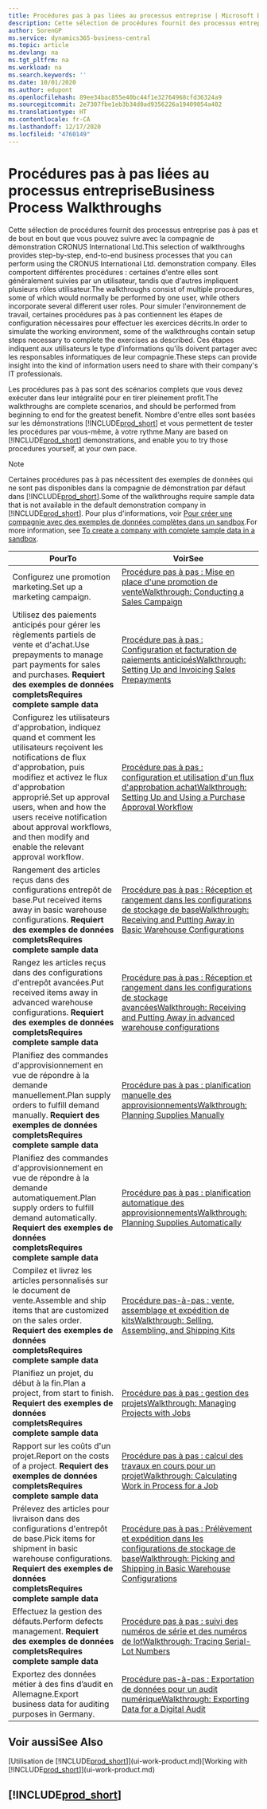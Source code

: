 ```yaml
---
title: Procédures pas à pas liées au processus entreprise | Microsoft Docs
description: Cette sélection de procédures fournit des processus entreprise pas à pas et de bout en bout que vous pouvez suivre avec la compagnie de démonstration CRONUS International Ltd.
author: SorenGP
ms.service: dynamics365-business-central
ms.topic: article
ms.devlang: na
ms.tgt_pltfrm: na
ms.workload: na
ms.search.keywords: ''
ms.date: 10/01/2020
ms.author: edupont
ms.openlocfilehash: 89ee34bac855e40bc44f1e32764968cfd36324a9
ms.sourcegitcommit: 2e7307fbe1eb3b34d0ad9356226a19409054a402
ms.translationtype: HT
ms.contentlocale: fr-CA
ms.lasthandoff: 12/17/2020
ms.locfileid: "4760149"
---
```

# <a name="business-process-walkthroughs"></a><span data-ttu-id="b907c-103">Procédures pas à pas liées au processus entreprise</span><span class="sxs-lookup"><span data-stu-id="b907c-103">Business Process Walkthroughs</span></span>

<span data-ttu-id="b907c-104">Cette sélection de procédures fournit des processus entreprise pas à pas et de bout en bout que vous pouvez suivre avec la compagnie de démonstration CRONUS International Ltd.</span><span class="sxs-lookup"><span data-stu-id="b907c-104">This selection of walkthroughs provides step-by-step, end-to-end business processes that you can perform using the CRONUS International Ltd. demonstration company.</span></span> <span data-ttu-id="b907c-105">Elles comportent différentes procédures : certaines d'entre elles sont généralement suivies par un utilisateur, tandis que d'autres impliquent plusieurs rôles utilisateur.</span><span class="sxs-lookup"><span data-stu-id="b907c-105">The walkthroughs consist of multiple procedures, some of which would normally be performed by one user, while others incorporate several different user roles.</span></span> <span data-ttu-id="b907c-106">Pour simuler l'environnement de travail, certaines procédures pas à pas contiennent les étapes de configuration nécessaires pour effectuer les exercices décrits.</span><span class="sxs-lookup"><span data-stu-id="b907c-106">In order to simulate the working environment, some of the walkthroughs contain setup steps necessary to complete the exercises as described.</span></span> <span data-ttu-id="b907c-107">Ces étapes indiquent aux utilisateurs le type d'informations qu'ils doivent partager avec les responsables informatiques de leur compagnie.</span><span class="sxs-lookup"><span data-stu-id="b907c-107">These steps can provide insight into the kind of information users need to share with their company's IT professionals.</span></span>  

 <span data-ttu-id="b907c-108">Les procédures pas à pas sont des scénarios complets que vous devez exécuter dans leur intégralité pour en tirer pleinement profit.</span><span class="sxs-lookup"><span data-stu-id="b907c-108">The walkthroughs are complete scenarios, and should be performed from beginning to end for the greatest benefit.</span></span> <span data-ttu-id="b907c-109">Nombre d'entre elles sont basées sur les démonstrations [!INCLUDE[prod_short](includes/prod_short.md)] et vous permettent de tester les procédures par vous-même, à votre rythme.</span><span class="sxs-lookup"><span data-stu-id="b907c-109">Many are based on [!INCLUDE[prod_short](includes/prod_short.md)] demonstrations, and enable you to try those procedures yourself, at your own pace.</span></span>  

> [!NOTE]
> <span data-ttu-id="b907c-110">Certaines procédures pas à pas nécessitent des exemples de données qui ne sont pas disponibles dans la compagnie de démonstration par défaut dans [!INCLUDE[prod_short](includes/prod_short.md)].</span><span class="sxs-lookup"><span data-stu-id="b907c-110">Some of the walkthroughs require sample data that is not available in the default demonstration company in [!INCLUDE[prod_short](includes/prod_short.md)].</span></span> <span data-ttu-id="b907c-111">Pour plus d'informations, voir [Pour créer une compagnie avec des exemples de données complètes dans un sandbox](across-how-create-sandbox-environment.md#to-create-a-company-with-complete-sample-data-in-a-sandbox).</span><span class="sxs-lookup"><span data-stu-id="b907c-111">For more information, see [To create a company with complete sample data in a sandbox](across-how-create-sandbox-environment.md#to-create-a-company-with-complete-sample-data-in-a-sandbox).</span></span>

|<span data-ttu-id="b907c-112">Pour</span><span class="sxs-lookup"><span data-stu-id="b907c-112">To</span></span>|<span data-ttu-id="b907c-113">Voir</span><span class="sxs-lookup"><span data-stu-id="b907c-113">See</span></span>|  
|--------|---------|  
|<span data-ttu-id="b907c-114">Configurez une promotion marketing.</span><span class="sxs-lookup"><span data-stu-id="b907c-114">Set up a marketing campaign.</span></span>|[<span data-ttu-id="b907c-115">Procédure pas à pas : Mise en place d'une promotion de vente</span><span class="sxs-lookup"><span data-stu-id="b907c-115">Walkthrough: Conducting a Sales Campaign</span></span>](walkthrough-conducting-a-sales-campaign.md)|  
|<span data-ttu-id="b907c-116">Utilisez des paiements anticipés pour gérer les règlements partiels de vente et d'achat.</span><span class="sxs-lookup"><span data-stu-id="b907c-116">Use prepayments to manage part payments for sales and purchases.</span></span> <span data-ttu-id="b907c-117">**Requiert des exemples de données complets**</span><span class="sxs-lookup"><span data-stu-id="b907c-117">**Requires complete sample data**</span></span> |[<span data-ttu-id="b907c-118">Procédure pas à pas : Configuration et facturation de paiements anticipés</span><span class="sxs-lookup"><span data-stu-id="b907c-118">Walkthrough: Setting Up and Invoicing Sales Prepayments</span></span>](walkthrough-setting-up-and-invoicing-sales-prepayments.md)|  
|<span data-ttu-id="b907c-119">Configurez les utilisateurs d'approbation, indiquez quand et comment les utilisateurs reçoivent les notifications de flux d'approbation, puis modifiez et activez le flux d'approbation approprié.</span><span class="sxs-lookup"><span data-stu-id="b907c-119">Set up approval users, when and how the users receive notification about approval workflows, and then modify and enable the relevant approval workflow.</span></span>|[<span data-ttu-id="b907c-120">Procédure pas à pas : configuration et utilisation d'un flux d'approbation achat</span><span class="sxs-lookup"><span data-stu-id="b907c-120">Walkthrough: Setting Up and Using a Purchase Approval Workflow</span></span>](walkthrough-setting-up-and-using-a-purchase-approval-workflow.md)|  
|<span data-ttu-id="b907c-121">Rangement des articles reçus dans des configurations entrepôt de base.</span><span class="sxs-lookup"><span data-stu-id="b907c-121">Put received items away in basic warehouse configurations.</span></span> <span data-ttu-id="b907c-122">**Requiert des exemples de données complets**</span><span class="sxs-lookup"><span data-stu-id="b907c-122">**Requires complete sample data**</span></span>|[<span data-ttu-id="b907c-123">Procédure pas à pas : Réception et rangement dans les configurations de stockage de base</span><span class="sxs-lookup"><span data-stu-id="b907c-123">Walkthrough: Receiving and Putting Away in Basic Warehouse Configurations</span></span>](walkthrough-receiving-and-putting-away-in-basic-warehousing.md)|  
|<span data-ttu-id="b907c-124">Rangez les articles reçus dans des configurations d'entrepôt avancées.</span><span class="sxs-lookup"><span data-stu-id="b907c-124">Put received items away in advanced warehouse configurations.</span></span> <span data-ttu-id="b907c-125">**Requiert des exemples de données complets**</span><span class="sxs-lookup"><span data-stu-id="b907c-125">**Requires complete sample data**</span></span>|[<span data-ttu-id="b907c-126">Procédure pas à pas : Réception et rangement dans les configurations de stockage avancées</span><span class="sxs-lookup"><span data-stu-id="b907c-126">Walkthrough: Receiving and Putting Away in advanced warehouse configurations</span></span>](walkthrough-receiving-and-putting-away-in-advanced-warehousing.md)|  
|<span data-ttu-id="b907c-127">Planifiez des commandes d'approvisionnement en vue de répondre à la demande manuellement.</span><span class="sxs-lookup"><span data-stu-id="b907c-127">Plan supply orders to fulfill demand manually.</span></span> <span data-ttu-id="b907c-128">**Requiert des exemples de données complets**</span><span class="sxs-lookup"><span data-stu-id="b907c-128">**Requires complete sample data**</span></span>|[<span data-ttu-id="b907c-129">Procédure pas à pas : planification manuelle des approvisionnements</span><span class="sxs-lookup"><span data-stu-id="b907c-129">Walkthrough: Planning Supplies Manually</span></span>](walkthrough-planning-supplies-manually.md)|  
|<span data-ttu-id="b907c-130">Planifiez des commandes d'approvisionnement en vue de répondre à la demande automatiquement.</span><span class="sxs-lookup"><span data-stu-id="b907c-130">Plan supply orders to fulfill demand automatically.</span></span> <span data-ttu-id="b907c-131">**Requiert des exemples de données complets**</span><span class="sxs-lookup"><span data-stu-id="b907c-131">**Requires complete sample data**</span></span>|[<span data-ttu-id="b907c-132">Procédure pas à pas : planification automatique des approvisionnements</span><span class="sxs-lookup"><span data-stu-id="b907c-132">Walkthrough: Planning Supplies Automatically</span></span>](walkthrough-planning-supplies-automatically.md)|  
|<span data-ttu-id="b907c-133">Compilez et livrez les articles personnalisés sur le document de vente.</span><span class="sxs-lookup"><span data-stu-id="b907c-133">Assemble and ship items that are customized on the sales order.</span></span> <span data-ttu-id="b907c-134">**Requiert des exemples de données complets**</span><span class="sxs-lookup"><span data-stu-id="b907c-134">**Requires complete sample data**</span></span>|[<span data-ttu-id="b907c-135">Procédure pas-à-pas : vente, assemblage et expédition de kits</span><span class="sxs-lookup"><span data-stu-id="b907c-135">Walkthrough: Selling, Assembling, and Shipping Kits</span></span>](walkthrough-selling-assembling-and-shipping-kits.md)|  
|<span data-ttu-id="b907c-136">Planifiez un projet, du début à la fin.</span><span class="sxs-lookup"><span data-stu-id="b907c-136">Plan a project, from start to finish.</span></span> <span data-ttu-id="b907c-137">**Requiert des exemples de données complets**</span><span class="sxs-lookup"><span data-stu-id="b907c-137">**Requires complete sample data**</span></span>|[<span data-ttu-id="b907c-138">Procédure pas à pas : gestion des projets</span><span class="sxs-lookup"><span data-stu-id="b907c-138">Walkthrough: Managing Projects with Jobs</span></span>](walkthrough-managing-projects-with-jobs.md)|  
|<span data-ttu-id="b907c-139">Rapport sur les coûts d'un projet.</span><span class="sxs-lookup"><span data-stu-id="b907c-139">Report on the costs of a project.</span></span> <span data-ttu-id="b907c-140">**Requiert des exemples de données complets**</span><span class="sxs-lookup"><span data-stu-id="b907c-140">**Requires complete sample data**</span></span>|[<span data-ttu-id="b907c-141">Procédure pas à pas : calcul des travaux en cours pour un projet</span><span class="sxs-lookup"><span data-stu-id="b907c-141">Walkthrough: Calculating Work in Process for a Job</span></span>](walkthrough-calculating-work-in-process-for-a-job.md)|  
|<span data-ttu-id="b907c-142">Prélevez des articles pour livraison dans des configurations d'entrepôt de base.</span><span class="sxs-lookup"><span data-stu-id="b907c-142">Pick items for shipment in basic warehouse configurations.</span></span> <span data-ttu-id="b907c-143">**Requiert des exemples de données complets**</span><span class="sxs-lookup"><span data-stu-id="b907c-143">**Requires complete sample data**</span></span>|[<span data-ttu-id="b907c-144">Procédure pas à pas : Prélèvement et expédition dans les configurations de stockage de base</span><span class="sxs-lookup"><span data-stu-id="b907c-144">Walkthrough: Picking and Shipping in Basic Warehouse Configurations</span></span>](walkthrough-picking-and-shipping-in-basic-warehousing.md)|  
|<span data-ttu-id="b907c-145">Effectuez la gestion des défauts.</span><span class="sxs-lookup"><span data-stu-id="b907c-145">Perform defects management.</span></span> <span data-ttu-id="b907c-146">**Requiert des exemples de données complets**</span><span class="sxs-lookup"><span data-stu-id="b907c-146">**Requires complete sample data**</span></span>|[<span data-ttu-id="b907c-147">Procédure pas à pas : suivi des numéros de série et des numéros de lot</span><span class="sxs-lookup"><span data-stu-id="b907c-147">Walkthrough: Tracing Serial-Lot Numbers</span></span>](walkthrough-tracing-serial-lot-numbers.md)|
|<span data-ttu-id="b907c-148">Exportez des données métier à des fins d’audit en Allemagne.</span><span class="sxs-lookup"><span data-stu-id="b907c-148">Export business data for auditing purposes in Germany.</span></span>|[<span data-ttu-id="b907c-149">Procédure pas-à-pas : Exportation de données pour un audit numérique</span><span class="sxs-lookup"><span data-stu-id="b907c-149">Walkthrough: Exporting Data for a Digital Audit</span></span>](LocalFunctionality/Germany/walkthrough-exporting-data-for-a-digital-audit.md)|

## <a name="see-also"></a><span data-ttu-id="b907c-150">Voir aussi</span><span class="sxs-lookup"><span data-stu-id="b907c-150">See Also</span></span>

<span data-ttu-id="b907c-151">[Utilisation de [!INCLUDE[prod_short](includes/prod_short.md)]](ui-work-product.md)</span><span class="sxs-lookup"><span data-stu-id="b907c-151">[Working with [!INCLUDE[prod_short](includes/prod_short.md)]](ui-work-product.md)</span></span>  

## [!INCLUDE[prod_short](includes/free_trial_md.md)]  
